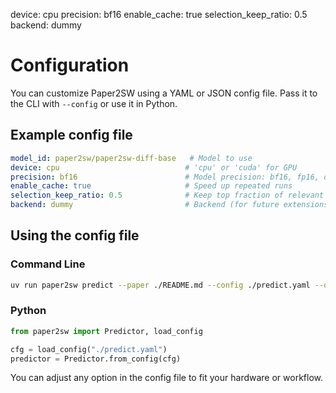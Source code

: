 device: cpu
precision: bf16
enable_cache: true
selection_keep_ratio: 0.5
backend: dummy

# Configuration

You can customize Paper2SW using a YAML or JSON config file. Pass it to the CLI with `--config` or use it in Python.

## Example config file
```yaml
model_id: paper2sw/paper2sw-diff-base   # Model to use
device: cpu                            # 'cpu' or 'cuda' for GPU
precision: bf16                        # Model precision: bf16, fp16, or fp32
enable_cache: true                     # Speed up repeated runs
selection_keep_ratio: 0.5              # Keep top fraction of relevant text
backend: dummy                         # Backend (for future extensions)
```

## Using the config file

### Command Line
```bash
uv run paper2sw predict --paper ./README.md --config ./predict.yaml --out sw.jsonl
```

### Python
```python
from paper2sw import Predictor, load_config

cfg = load_config("./predict.yaml")
predictor = Predictor.from_config(cfg)
```

You can adjust any option in the config file to fit your hardware or workflow.
